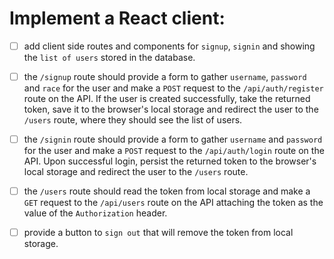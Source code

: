 #  Implement a React client:


- [ ] add client side routes and components for `signup`, `signin` and showing the `list of users` stored in the database.


- [ ] the `/signup` route should provide a form to gather `username`, `password` and `race` for the user and make a `POST` request to the `/api/auth/register` route on the API. If the user is created successfully, take the returned token, save it to the browser's local storage and redirect the user to the `/users` route, where they should see the list of users.


- [ ] the `/signin` route should provide a form to gather `username` and `password` for the user and make a `POST` request to the `/api/auth/login` route on the API. Upon successful login, persist the returned token to the browser's local storage and redirect the user to the `/users` route.


- [ ] the `/users` route should read the token from local storage and make a `GET` request to the `/api/users` route on the API attaching the token as the value of the `Authorization` header.


- [ ] provide a button to `sign out` that will remove the token from local storage.

